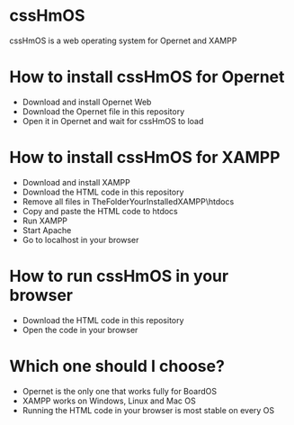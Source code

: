# cssHmOS
cssHmOS is a web operating system for Opernet and XAMPP

# How to install cssHmOS for Opernet
- Download and install Opernet Web
- Download the Opernet file in this repository
- Open it in Opernet and wait for cssHmOS to load

# How to install cssHmOS for XAMPP
- Download and install XAMPP
- Download the HTML code in this repository
- Remove all files in TheFolderYourInstalledXAMPP\htdocs
- Copy and paste the HTML code to htdocs
- Run XAMPP
- Start Apache
- Go to localhost in your browser

# How to run cssHmOS in your browser
- Download the HTML code in this repository
- Open the code in your browser

# Which one should I choose?
- Opernet is the only one that works fully for BoardOS
- XAMPP works on Windows, Linux and Mac OS
- Running the HTML code in your browser is most stable on every OS
